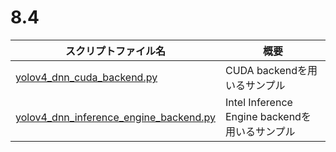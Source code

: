 # 8.4

|スクリプトファイル名|概要|
|---|---|
|[yolov4_dnn_cuda_backend.py](yolov4_dnn_cuda_backend.py)|CUDA backendを用いるサンプル|
|[yolov4_dnn_inference_engine_backend.py](yolov4_dnn_inference_engine_backend.py)|Intel Inference Engine backendを用いるサンプル|
